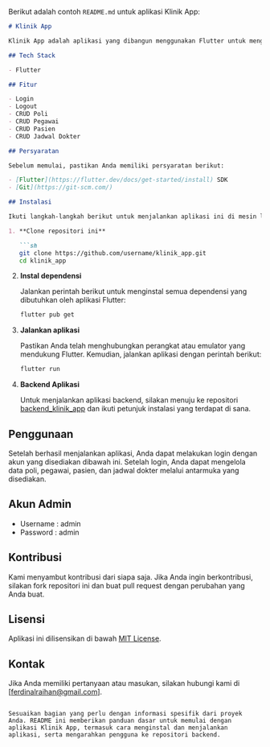Berikut adalah contoh `README.md` untuk aplikasi Klinik App:

```markdown
# Klinik App

Klinik App adalah aplikasi yang dibangun menggunakan Flutter untuk mengelola data klinik seperti poli, pegawai, pasien, dan jadwal dokter. Aplikasi ini menyediakan fitur login dan logout serta operasi CRUD (Create, Read, Update, Delete) untuk berbagai entitas.

## Tech Stack

- Flutter

## Fitur

- Login
- Logout
- CRUD Poli
- CRUD Pegawai
- CRUD Pasien
- CRUD Jadwal Dokter

## Persyaratan

Sebelum memulai, pastikan Anda memiliki persyaratan berikut:

- [Flutter](https://flutter.dev/docs/get-started/install) SDK
- [Git](https://git-scm.com/) 

## Instalasi

Ikuti langkah-langkah berikut untuk menjalankan aplikasi ini di mesin lokal Anda:

1. **Clone repositori ini**

   ```sh
   git clone https://github.com/username/klinik_app.git
   cd klinik_app
   ```

2. **Instal dependensi**

   Jalankan perintah berikut untuk menginstal semua dependensi yang dibutuhkan oleh aplikasi Flutter:

   ```sh
   flutter pub get
   ```

3. **Jalankan aplikasi**

   Pastikan Anda telah menghubungkan perangkat atau emulator yang mendukung Flutter. Kemudian, jalankan aplikasi dengan perintah berikut:

   ```sh
   flutter run
   ```

4. **Backend Aplikasi**

   Untuk menjalankan aplikasi backend, silakan menuju ke repositori [backend_klinik_app](https://github.com/ferdinalaxewall/backend_klinik_app) dan ikuti petunjuk instalasi yang terdapat di sana.

## Penggunaan

Setelah berhasil menjalankan aplikasi, Anda dapat melakukan login dengan akun yang disediakan dibawah ini. Setelah login, Anda dapat mengelola data poli, pegawai, pasien, dan jadwal dokter melalui antarmuka yang disediakan.

## Akun Admin
- Username : admin
- Password : admin

## Kontribusi

Kami menyambut kontribusi dari siapa saja. Jika Anda ingin berkontribusi, silakan fork repositori ini dan buat pull request dengan perubahan yang Anda buat.

## Lisensi

Aplikasi ini dilisensikan di bawah [MIT License](LICENSE).

## Kontak

Jika Anda memiliki pertanyaan atau masukan, silakan hubungi kami di [ferdinalraihan@gmail.com].

```

Sesuaikan bagian yang perlu dengan informasi spesifik dari proyek Anda. README ini memberikan panduan dasar untuk memulai dengan aplikasi Klinik App, termasuk cara menginstal dan menjalankan aplikasi, serta mengarahkan pengguna ke repositori backend.